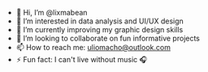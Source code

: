 - 👋 Hi, I’m @lixmabean 
- 👀 I’m interested in data analysis and UI/UX design
- 🌱 I’m currently improving my graphic design skills
- 💞️ I’m looking to collaborate on fun informative projects
- 📫 How to reach me: uliomacho@outlook.com
- ⚡ Fun fact: I can't live without music 🎧

<!---
lixmabean/lixmabean is a ✨ special ✨ repository because its `README.md` (this file) appears on your GitHub profile.
You can click the Preview link to take a look at your changes.
--->
